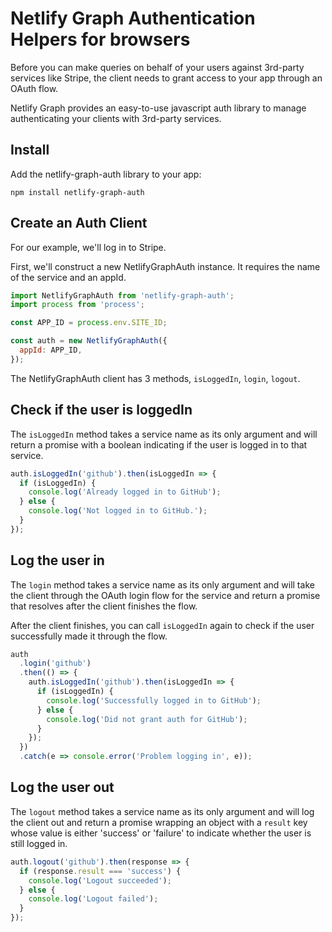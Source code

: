 # Netlify Graph Authentication Helpers for browsers
Before you can make queries on behalf of your users against 3rd-party services like Stripe,
the client needs to grant access to your app through an OAuth flow.

Netlify Graph provides an easy-to-use javascript auth library to manage
authenticating your clients with 3rd-party services.

## Install
Add the netlify-graph-auth library to your app:

```
npm install netlify-graph-auth
```

## Create an Auth Client

For our example, we'll log in to Stripe.

First, we'll construct a new NetlifyGraphAuth instance. It requires the
name of the service and an appId.

```javascript
import NetlifyGraphAuth from 'netlify-graph-auth';
import process from 'process';

const APP_ID = process.env.SITE_ID;

const auth = new NetlifyGraphAuth({
  appId: APP_ID,
});
```

The NetlifyGraphAuth client has 3 methods, `isLoggedIn`, `login`, `logout`.

## Check if the user is loggedIn

The `isLoggedIn` method takes a service name as its only argument and
will return a promise with a boolean indicating if the user is logged
in to that service.

```javascript
auth.isLoggedIn('github').then(isLoggedIn => {
  if (isLoggedIn) {
    console.log('Already logged in to GitHub');
  } else {
    console.log('Not logged in to GitHub.');
  }
});
```

## Log the user in

The `login` method takes a service name as its only argument and will
take the client through the OAuth login flow for the service and
return a promise that resolves after the client finishes the flow.

After the client finishes, you can call `isLoggedIn` again to check if the
user successfully made it through the flow.

```javascript
auth
  .login('github')
  .then(() => {
    auth.isLoggedIn('github').then(isLoggedIn => {
      if (isLoggedIn) {
        console.log('Successfully logged in to GitHub');
      } else {
        console.log('Did not grant auth for GitHub');
      }
    });
  })
  .catch(e => console.error('Problem logging in', e));
```

## Log the user out

The `logout` method takes a service name as its only argument and will
log the client out and return a promise wrapping an object with a
`result` key whose value is either 'success' or 'failure' to indicate
whether the user is still logged in.

```javascript
auth.logout('github').then(response => {
  if (response.result === 'success') {
    console.log('Logout succeeded');
  } else {
    console.log('Logout failed');
  }
});
```